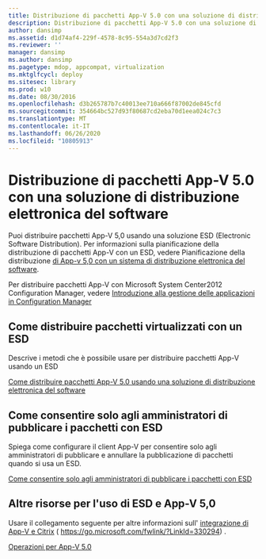 ```yaml
---
title: Distribuzione di pacchetti App-V 5.0 con una soluzione di distribuzione elettronica del software
description: Distribuzione di pacchetti App-V 5.0 con una soluzione di distribuzione elettronica del software
author: dansimp
ms.assetid: d1d74af4-229f-4578-8c95-554a3d7cd2f3
ms.reviewer: ''
manager: dansimp
ms.author: dansimp
ms.pagetype: mdop, appcompat, virtualization
ms.mktglfcycl: deploy
ms.sitesec: library
ms.prod: w10
ms.date: 08/30/2016
ms.openlocfilehash: d3b265787b7c40013ee710a666f87002de845cfd
ms.sourcegitcommit: 354664bc527d93f80687cd2eba70d1eea024c7c3
ms.translationtype: MT
ms.contentlocale: it-IT
ms.lasthandoff: 06/26/2020
ms.locfileid: "10805913"
---
```

# Distribuzione di pacchetti App-V 5.0 con una soluzione di distribuzione elettronica del software


Puoi distribuire pacchetti App-V 5,0 usando una soluzione ESD (Electronic Software Distribution). Per informazioni sulla pianificazione della distribuzione di pacchetti App-V con un ESD, vedere Pianificazione della distribuzione [di App-v 5,0 con un sistema di distribuzione elettronica del software](planning-to-deploy-app-v-50-with-an-electronic-software-distribution-system.md).

Per distribuire pacchetti App-V con Microsoft System Center2012 Configuration Manager, vedere [Introduzione alla gestione delle applicazioni in Configuration Manager](https://go.microsoft.com/fwlink/?LinkId=281816)

## Come distribuire pacchetti virtualizzati con un ESD


Descrive i metodi che è possibile usare per distribuire pacchetti App-V usando un ESD

[Come distribuire pacchetti App-V 5.0 usando una soluzione di distribuzione elettronica del software](how-to-deploy-app-v-50-packages-using-electronic-software-distribution.md)

## Come consentire solo agli amministratori di pubblicare i pacchetti con ESD


Spiega come configurare il client App-V per consentire solo agli amministratori di pubblicare e annullare la pubblicazione di pacchetti quando si usa un ESD.

[Come consentire solo agli amministratori di pubblicare i pacchetti con ESD](how-to-enable-only-administrators-to-publish-packages-by-using-an-esd.md)






## Altre risorse per l'uso di ESD e App-V 5,0


Usare il collegamento seguente per altre informazioni sull' [integrazione di App-V e Citrix](https://go.microsoft.com/fwlink/?LinkId=330294 ) ( https://go.microsoft.com/fwlink/?LinkId=330294) .

[Operazioni per App-V 5.0](operations-for-app-v-50.md)

 

 





